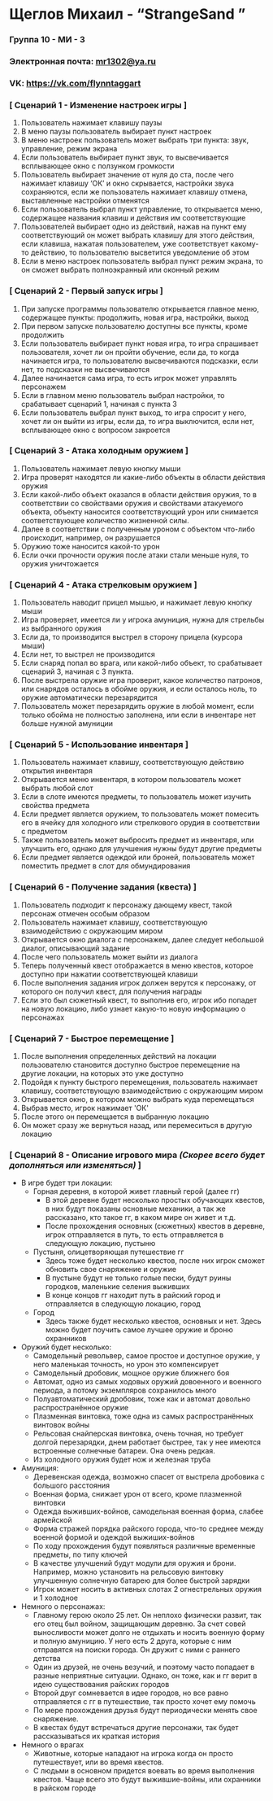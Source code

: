 #  **Щеглов Михаил - “StrangeSand ”**


### Группа **10 - МИ - 3**
### Электронная почта: **mr1302@ya.ru**
### VK: **https://vk.com/flynntaggart**
 
### [ Сценарий 1 - Изменение настроек игры ]

1. Пользователь нажимает клавишу паузы
2. В меню паузы пользователь выбирает пункт настроек
3. В меню настроек пользователь может выбрать три пункта: звук, управление, режим экрана
4. Если пользователь выбирает пункт звук, то высвечивается всплывающее окно с ползунком громкости
5. Пользователь выбирает значение от нуля до ста, после чего нажимает клавишу ‘ОК’ и окно скрывается, настройки звука сохраняются, если же пользователь нажимает клавишу отмена, выставленные настройки отменятся
6. Если пользователь выбрал пункт управление, то открывается меню, содержащее названия клавиш и действия им соответствующие
7. Пользователей выбирает одно из действий, нажав на пункт ему соответствующий он может выбрать клавишу для этого действия, если клавиша, нажатая пользователем, уже соответствует какому-то действию, то пользователю высветится уведомление об этом
8. Если в меню настроек пользователь выбрал пункт режим экрана, то он сможет выбрать полноэкранный или оконный режим

### [ Сценарий 2 - Первый запуск игры ]

1. При запуске программы пользователю открывается главное меню, содержащее пункты: продолжить, новая игра, настройки, выход
2. При первом запуске пользователю доступны все пункты, кроме продолжить
3. Если пользователь выбирает пункт новая игра, то игра спрашивает пользователя, хочет ли он пройти обучение, если да, то когда начинается игра, то пользователю высвечиваются подсказки, если нет, то подсказки не высвечиваются
4. Далее начинается сама игра, то есть игрок может управлять персонажем
5. Если в главном меню пользователь выбрал настройки, то срабатывает сценарий 1, начиная с пункта 3
6. Если пользователь выбрал пункт выход, то игра спросит у него, хочет ли он выйти из игры, если да, то игра выключится, если нет, всплывающее окно с вопросом закроется

### [ Сценарий 3 - Атака холодным оружием ]

1. Пользователь нажимает левую кнопку мыши
2. Игра проверят находятся ли какие-либо объекты в области действия оружия
3. Если какой-либо объект оказался в области действия оружия, то в соответствии со свойствами оружия и свойствами атакуемого объекта, объекту наносится соответствующий урон или снимается соответствующее количество жизненной силы. 
4. Далее в соответствии с полученным уроном с объектом что-либо происходит, например, он разрушается
5. Оружию тоже наносится какой-то урон
6. Если очки прочности оружия после атаки стали меньше нуля, то оружия уничтожается

### [ Сценарий 4 - Атака стрелковым оружием ]

1. Пользователь наводит прицел мышью, и нажимает левую кнопку мыши
2. Игра проверяет, имеется ли у игрока амуниция, нужна для стрельбы из выбранного оружия
3. Если да, то производится выстрел в сторону прицела (курсора мыши) 
4. Если нет, то выстрел не производится
5. Если снаряд попал во врага, или какой-либо объект, то срабатывает сценарий 3, начиная с 3 пункта.
6. После выстрела оружие игра проверит, какое количество патронов, или снарядов осталось в обойме оружия, и если осталось ноль, то оружие автоматически перезарядится
7. Пользователь может перезарядить оружие в любой момент, если только обойма не полностью заполнена, или если в инвентаре нет больше нужной амуниции

### [ Сценарий 5 - Использование инвентаря ]

1. Пользователь нажимает клавишу, соответствующую действию открытия инвентаря
2. Открывается меню инвентаря, в котором пользователь может выбрать любой слот
3. Если в слоте имеются предметы, то пользователь может изучить свойства предмета
4. Если предмет является оружием, то пользователь может помесить его в ячейку для холодного или стрелкового орудия в соответствии с предметом
5. Также пользователь может выбросить предмет из инвентаря, или улучшить его, однако для улучшения нужны будут другие предметы
6. Если предмет является одеждой или броней, пользователь может поместить предмет в слот для обмундирования

### [ Сценарий 6 - Получение задания (квеста) ]

1. Пользователь подходит к персонажу дающему квест, такой персонаж отмечен особым образом
2. Пользователь нажимает клавишу, соответствующую взаимодействию с окружающим миром
3. Открывается окно диалога с персонажем, далее следует небольшой диалог, описывающий задание
4. После чего пользователь может выйти из диалога
5. Теперь полученный квест отображается в меню квестов, которое доступно при нажатии соответствующей клавиши
6. После выполнения задания игрок должен верутся к персонажу, от которого он получил квест, для получения награды
7. Если это был сюжетный квест, то выполнив его, игрок ибо попадет на новую локацию, либо узнает какую-то новую информацию о персонажах

### [ Сценарий 7 - Быстрое перемещение ]

1. После выполнения определенных действий на локации пользователю становится доступно быстрое перемещение на другие локации, на которых это уже доступно
2. Подойдя к пункту быстрого перемещения, пользователь нажимает клавишу, соответствующую взаимодействию с окружающим миром
3. Открывается окно, в котором можно выбрать куда перемещаться
4. Выбрав место, игрок нажимает 'ОК'
5. После этого он перемещается в выбранную локацию
6. Он может сразу же вернуться назад, или перемеситься в другую локацию

### [ Сценарий 8 - Описание игрового мира *(Скорее всего будет дополняться или изменяться)* ]

* В игре будет три локации:
    * Горная деревня, в которой живет главный герой (далее гг)
        * В этой деревне будет несколько простых обучающих квестов, в них будут показаны основные механики, а так же рассказано, кто такое гг, в каком мире он живет и т.д.
        * После прохождения основных (сюжетных) квестов в деревне, игрок отправляется в путь, то есть отправляется в следующую локацию, пустыню
    * Пустыня, олицетворяющая путешествие гг
        * Здесь тоже будет несколько квестов, после них игрок сможет обновить свое снаряжение и оружие
        * В пустыне будут не только голые пески, будут руины городков, маленькие селения выживших
        * В конце концов гг находит путь в райский город и отправляется в следующую локацию, город
    * Город
        *  Здесь также будет несколько квестов, основных и нет. Здесь можно будет поучить самое лучшее оружие и броню охранников
* Оружий будет несколько:
    * Самодельный револьвер, самое простое и доступное оружие, у него маленькая точность, но урон это компенсирует
    * Самодельный дробовик, мощное оружие ближнего боя
    * Автомат, одно из самых ходовых оружий довоенного и военного периода, а потому экземпляров сохранилось много
    * Полуавтоматический дробовик, тоже как и автомат довольно распространённое оружие
    * Плазменная винтовка, тоже одна из самых распространённых винтовок войны
    * Рельсовая снайперская винтовка, очень точная, но требует долгой перезарядки, днем работает быстрее, так у нее имеются встроенные солнечные батареи. Она очень редкая.
    * Из холодного оружия будет нож и железная труба
* Амуниция:
    * Деревенская одежда, возможно спасет от выстрела дробовика с большого расстояния
    * Военная форма, снижает урон от всего, кроме плазменной винтовки
    * Одежда выживших-войнов, самодельная военная форма, слабее армейской
    * Форма стражей порядка райского города, что-то среднее между военной формой и одеждой выжиших-войнов
    * По ходу прохождения будут появляться различные временные предметы, по типу ключей
    * В качестве улучшений будут модули для оружия и брони. Например, можно установить на рельсовую винтовку улучшенную солнечную батарею для более быстрой зарядки
    * Игрок может носить в активных слотах 2 огнестрельных оружия и 1 холодное
* Немного о персонажах:
    * Главному герою около 25 лет. Он неплохо физически развит, так его отец был войном, защищающим деревню. За счет совей выносливости может долго не отдыхать и носить военную форму и полную амуницию. У него есть 2 друга, которые с ним отправятся на поиски города. Он дружит с ними с раннего детства
    * Один из друзей, не очень везучий, и поэтому часто попадает в разные неприятные ситуации. Однако, он тоже, как и гг верит в идею существования райских городов
    * Второй друг сомневается в идее городов, но все равно отправляется с гг в путешествие, так просто хочет ему помочь
    * По мере прохождения друзья будут периодически менять свое снаряжение.
    * В квестах будут встречаться другие персонажи, так будет рассказываться их краткая история
* Немного о врагах
    * Животные, которые нападают на игрока когда он просто путешествует, или во время квестов.
    * С людьми в основном придется воевать во время выполнения квестов. Чаще всего это будут выжившие-войны, или охранники в райском городе
